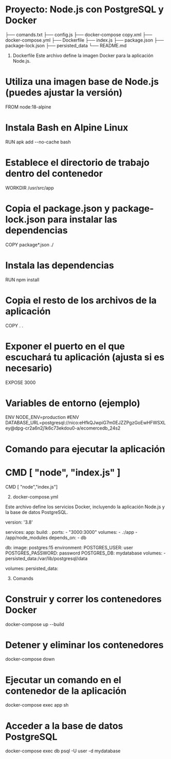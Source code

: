 # Proyecto: Node.js con PostgreSQL y Docker

├── comands.txt
├── config.js
├── docker-compose copy.xml
├── docker-compose.yml
├── Dockerfile
├── index.js
├── package.json
├── package-lock.json
├── persisted_data
└── README.md

1. Dockerfile
Este archivo define la imagen Docker para la aplicación Node.js.

# Utiliza una imagen base de Node.js (puedes ajustar la versión)
FROM node:18-alpine

# Instala Bash en Alpine Linux
RUN apk add --no-cache bash

# Establece el directorio de trabajo dentro del contenedor
WORKDIR /usr/src/app

# Copia el package.json y package-lock.json para instalar las dependencias
COPY package*.json ./

# Instala las dependencias
RUN npm install

# Copia el resto de los archivos de la aplicación   

COPY . .

# Exponer el puerto en el que escuchará tu aplicación (ajusta si es necesario)
EXPOSE 3000

# Variables de entorno (ejemplo)
ENV NODE_ENV=production
#ENV DATABASE_URL=postgresql://nico:eHfkQJwpiG7m0EJZZPgzGoEwHFWSXLey@dpg-cr2a6n2j1k6c73ekdou0-a/ecomercedb_24s2

# Comando para ejecutar la aplicación
# CMD [ "node", "index.js" ]
CMD [ "node","index.js"]


2. docker-compose.yml

Este archivo define los servicios Docker, incluyendo la aplicación Node.js y la base de datos PostgreSQL.

version: '3.8'

services:
  app:
    build: .
    ports:
      - "3000:3000"
    volumes:
      - .:/app
      - /app/node_modules
    depends_on:
      - db

  db:
    image: postgres:15
    environment:
      POSTGRES_USER: user
      POSTGRES_PASSWORD: password
      POSTGRES_DB: mydatabase
    volumes:
      - persisted_data:/var/lib/postgresql/data

volumes:
  persisted_data:


3. Comands

# Construir y correr los contenedores Docker
docker-compose up --build

# Detener y eliminar los contenedores
docker-compose down

# Ejecutar un comando en el contenedor de la aplicación
docker-compose exec app sh

# Acceder a la base de datos PostgreSQL
docker-compose exec db psql -U user -d mydatabase